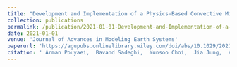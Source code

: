 ```yaml
---
title: "Development and Implementation of a Physics-Based Convective Mixing Scheme in the Community Multiscale Air Quality Modeling Framework"
collection: publications
permalink: /publication/2021-01-01-Development-and-Implementation-of-a-Physics-Based-Convective-Mixing-Scheme-in-the-Community-Multiscale-Air-Quality-Modeling-Framework
date: 2021-01-01
venue: 'Journal of Advances in Modeling Earth Systems'
paperurl: 'https://agupubs.onlinelibrary.wiley.com/doi/abs/10.1029/2021MS002475'
citation: ' Arman Pouyaei,  Bavand Sadeghi,  Yunsoo Choi,  Jia Jung,  Amir Souri,  Chun Zhao,  Chul Song, &quot;Development and Implementation of a Physics-Based Convective Mixing Scheme in the Community Multiscale Air Quality Modeling Framework.&quot; Journal of Advances in Modeling Earth Systems, 2021.'
---
```

